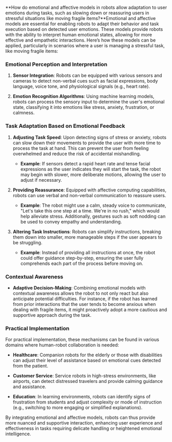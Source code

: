 **How do emotional and affective models in robots allow adaptation to user emotions during tasks, such as slowing down or reassuring users in stressful situations like moving fragile items?**Emotional and affective models are essential for enabling robots to adapt their behavior and task execution based on detected user emotions. These models provide robots with the ability to interpret human emotional states, allowing for more effective and empathetic interactions. Here’s how these models can be applied, particularly in scenarios where a user is managing a stressful task, like moving fragile items:

### Emotional Perception and Interpretation

1. **Sensor Integration**: Robots can be equipped with various sensors and cameras to detect non-verbal cues such as facial expressions, body language, voice tone, and physiological signals (e.g., heart rate). 

2. **Emotion Recognition Algorithms**: Using machine learning models, robots can process the sensory input to determine the user's emotional state, classifying it into emotions like stress, anxiety, frustration, or calmness.

### Task Adaptation Based on Emotional Feedback

1. **Adjusting Task Speed**: Upon detecting signs of stress or anxiety, robots can slow down their movements to provide the user with more time to process the task at hand. This can prevent the user from feeling overwhelmed and reduce the risk of accidental mishandling.

   - **Example**: If sensors detect a rapid heart rate and tense facial expressions as the user indicates they will start the task, the robot may begin with slower, more deliberate motions, allowing the user to adjust if necessary.

2. **Providing Reassurance**: Equipped with affective computing capabilities, robots can use verbal and non-verbal communication to reassure users.

   - **Example**: The robot might use a calm, steady voice to communicate, "Let's take this one step at a time. We're in no rush," which would help alleviate stress. Additionally, gestures such as soft nodding can be used to convey empathy and understanding.

3. **Altering Task Instructions**: Robots can simplify instructions, breaking them down into smaller, more manageable steps if the user appears to be struggling.

   - **Example**: Instead of providing all instructions at once, the robot could offer guidance step-by-step, ensuring the user fully comprehends each part of the process before moving on.

### Contextual Awareness

- **Adaptive Decision-Making**: Combining emotional models with contextual awareness allows the robot to not only react but also anticipate potential difficulties. For instance, if the robot has learned from prior interactions that the user tends to become anxious when dealing with fragile items, it might proactively adopt a more cautious and supportive approach during the task.

### Practical Implementation

For practical implementation, these mechanisms can be found in various domains where human-robot collaboration is needed:

- **Healthcare**: Companion robots for the elderly or those with disabilities can adjust their level of assistance based on emotional cues detected from the patient.
  
- **Customer Service**: Service robots in high-stress environments, like airports, can detect distressed travelers and provide calming guidance and assistance.

- **Education**: In learning environments, robots can identify signs of frustration from students and adjust complexity or mode of instruction (e.g., switching to more engaging or simplified explanations).

By integrating emotional and affective models, robots can thus provide more nuanced and supportive interaction, enhancing user experience and effectiveness in tasks requiring delicate handling or heightened emotional intelligence.
